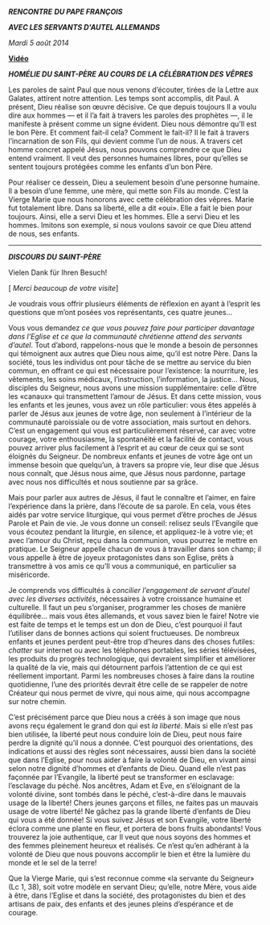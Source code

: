 ***RENCONTRE*** ***DU PAPE FRANÇOIS***

***AVEC LES SERVANTS D'AUTEL ALLEMANDS***

*Mardi 5 août 2014*

**[Vidéo](http://player.rv.va/vaticanplayer.asp?language=it&tic=VA_LHQNGP3U)**

***HOMÉLIE DU SAINT-PÈRE*** ***AU COURS DE LA CÉLÉBRATION DES VÊPRES***

Les paroles de saint Paul que nous venons d’écouter, tirées de la Lettre aux Galates, attirent notre attention. Les temps sont accomplis, dit Paul. A présent, Dieu réalise son œuvre décisive. Ce que depuis toujours Il a voulu dire aux hommes — et il l’a fait à travers les paroles des prophètes —, il le manifeste à présent comme un signe évident. Dieu nous démontre qu’Il est le bon Père. Et comment fait-il cela? Comment le fait-il? Il le fait à travers l’incarnation de son Fils, qui devient comme l’un de nous. A travers cet homme concret appelé Jésus, nous pouvons comprendre ce que Dieu entend vraiment. Il veut des personnes humaines libres, pour qu’elles se sentent toujours protégées comme les enfants d’un bon Père.

Pour réaliser ce dessein, Dieu a seulement besoin d’une personne humaine. Il a besoin d’une femme, une mère, qui mette son Fils au monde. C’est la Vierge Marie que nous honorons avec cette célébration des vêpres. Marie fut totalement libre. Dans sa liberté, elle a dit «oui». Elle a fait le bien pour toujours. Ainsi, elle a servi Dieu et les hommes. Elle a servi Dieu et les hommes. Imitons son exemple, si nous voulons savoir ce que Dieu attend de nous, ses enfants.

* * *

***DISCOURS DU SAINT-PÈRE***

Vielen Dank für Ihren Besuch!

\[ *Merci beaucoup de votre visite*\]

Je voudrais vous offrir plusieurs éléments de réflexion en ayant à l’esprit les questions que m’ont posées vos représentants, ces quatre jeunes...

Vous vous demandez *ce que vous pouvez faire pour participer davantage dans l’Eglise et ce que la communauté chrétienne attend des servants d’autel*. Tout d’abord, rappelons-nous que le monde a besoin de personnes qui témoignent aux autres que Dieu nous aime, qu’il est notre Père. Dans la société, tous les individus ont pour tâche de se mettre au service du bien commun, en offrant ce qui est nécessaire pour l’existence: la nourriture, les vêtements, les soins médicaux, l’instruction, l’information, la justice... Nous, disciples du Seigneur, nous avons une mission supplémentaire: celle d’être les «canaux» qui transmettent l’amour de Jésus. Et dans cette mission, vous les enfants et les jeunes, vous avez un rôle particulier: vous êtes appelés à parler de Jésus aux jeunes de votre âge, non seulement à l’intérieur de la communauté paroissiale ou de votre association, mais surtout en dehors. C’est un engagement qui vous est particulièrement réservé, car avec votre courage, votre enthousiasme, la spontanéité et la facilité de contact, vous pouvez arriver plus facilement à l’esprit et au cœur de ceux qui se sont éloignés du Seigneur. De nombreux enfants et jeunes de votre âge ont un immense besoin que quelqu’un, à travers sa propre vie, leur dise que Jésus nous connaît, que Jésus nous aime, que Jésus nous pardonne, partage avec nous nos difficultés et nous soutienne par sa grâce.

Mais pour parler aux autres de Jésus, il faut le connaître et l’aimer, en faire l’expérience dans la prière, dans l’écoute de sa parole. En cela, vous êtes aidés par votre service liturgique, qui vous permet d’être proches de Jésus Parole et Pain de vie. Je vous donne un conseil: relisez seuls l’Evangile que vous écoutez pendant la liturgie, en silence, et appliquez-le à votre vie; et avec l’amour du Christ, reçu dans la communion, vous pourrez le mettre en pratique. Le Seigneur appelle chacun de vous à travailler dans son champ; il vous appelle à être de joyeux protagonistes dans son Eglise, prêts à transmettre à vos amis ce qu’Il vous a communiqué, en particulier sa miséricorde.

Je comprends vos difficultés à *concilier l’engagement de servant d’autel avec les diverses activités*, nécessaires à votre croissance humaine et culturelle. Il faut un peu s’organiser, programmer les choses de manière équilibrée... mais vous êtes allemands, et vous savez bien le faire! Notre vie est faite de temps et le temps est un don de Dieu, c’est pourquoi il faut l’utiliser dans de bonnes actions qui soient fructueuses. De nombreux enfants et jeunes perdent peut-être trop d’heures dans des choses futiles: *chatter* sur internet ou avec les téléphones portables, les séries télévisées, les produits du progrès technologique, qui devraient simplifier et améliorer la qualité de la vie, mais qui détournent parfois l’attention de ce qui est réellement important. Parmi les nombreuses choses à faire dans la routine quotidienne, l’une des priorités devrait être celle de se rappeler de notre Créateur qui nous permet de vivre, qui nous aime, qui nous accompagne sur notre chemin.

C’est précisément parce que Dieu nous a créés à son image que nous avons reçu également le grand don qui est *la liberté*. Mais si elle n’est pas bien utilisée, la liberté peut nous conduire loin de Dieu, peut nous faire perdre la dignité qu’il nous a donnée. C’est pourquoi des orientations, des indications et aussi des règles sont nécessaires, aussi bien dans la société que dans l’Eglise, pour nous aider à faire la volonté de Dieu, en vivant ainsi selon notre dignité d’hommes et d’enfants de Dieu. Quand elle n’est pas façonnée par l’Evangile, la liberté peut se transformer en esclavage: l’esclavage du péché. Nos ancêtres, Adam et Eve, en s’éloignant de la volonté divine, sont tombés dans le péché, c’est-à-dire dans le mauvais usage de la liberté! Chers jeunes garçons et filles, ne faites pas un mauvais usage de votre liberté! Ne gâchez pas la grande liberté d’enfants de Dieu qui vous a été donnée! Si vous suivez Jésus et son Evangile, votre liberté éclora comme une plante en fleur, et portera de bons fruits abondants! Vous trouverez la joie authentique, car Il veut que nous soyons des hommes et des femmes pleinement heureux et réalisés. Ce n’est qu’en adhérant à la volonté de Dieu que nous pouvons accomplir le bien et être la lumière du monde et le sel de la terre!

Que la Vierge Marie, qui s’est reconnue comme «la servante du Seigneur» (Lc 1, 38), soit votre modèle en servant Dieu; qu’elle, notre Mère, vous aide à être, dans l’Eglise et dans la société, des protagonistes du bien et des artisans de paix, des enfants et des jeunes pleins d’espérance et de courage.